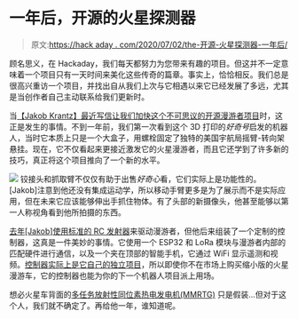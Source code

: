 # 一年后，开源的火星探测器

> 原文:[https://hack aday . com/2020/07/02/the-开源-火星探测器-一年后/](https://hackaday.com/2020/07/02/the-open-source-mars-rover-one-year-later/)

顾名思义，在 Hackaday，我们每天都努力为您带来有趣的项目。但这并不一定意味着一个项目只有一天时间来美化这些传奇的篇章。事实上，恰恰相反。我们总是很高兴重访一个项目，并找出自从我们上次与它相遇以来它已经发展了多远，尤其是当创作者自己主动联系给我们更新时。

当[【Jakob Krantz】最近写信让我们加快这个不可思议的开源漫游者项目](https://github.com/jakkra/Mars-Rover)时，这正是发生的事情。不到一年前，我们第一次看到这个 3D 打印的*好奇号*启发的机器人，当时它本质上只是一个大盒子，用螺栓固定了独特的美国宇航局摇臂-转向架悬挂。现在，它不仅看起来更接近激发它的火星漫游者，而且它还学到了许多新的技巧，真正将这个项目推向了一个新的水平。

[![](../Images/3535c28505b51edff795adb92b121db0.png)](https://hackaday.com/wp-content/uploads/2020/06/roverupdate_detail.jpg) 铰接头和抓取臂不仅仅有助于出售*好奇心*看，它们实际上是功能性的。[Jakob]注意到他还没有集成运动学，所以移动手臂更多是为了展示而不是实际应用，但在未来它应该能够伸出手抓住物体。有了头部的新摄像头，他甚至能够以第一人称视角看到他所拍摄的东西。

[去年[Jakob]使用标准的 RC 发射器](https://hackaday.com/2019/08/27/3d-printed-rover-enjoys-long-walks-on-the-beach/)来驱动漫游者，但他后来组装了一个定制的控制器，这真是一件美妙的事情。它使用一个 ESP32 和 LoRa 模块与漫游者内部的匹配硬件进行通信，以及一个夹在顶部的智能手机，它通过 WiFi 显示遥测和视频。[控制器实际上是它自己的独立项目](https://github.com/jakkra/RoverController)，所以即使你不在市场上购买缩小版的火星漫游车，它的控制器也能为你的下一个机器人项目派上用场。

想必火星车背面的[多任务放射性同位素热电发电机(MMRTG)](https://hackaday.com/2019/02/08/the-deep-space-energy-crisis-could-soon-be-over/) 只是假装…但对于这个人，我们就不确定了。再给他一年，谁知道呢。